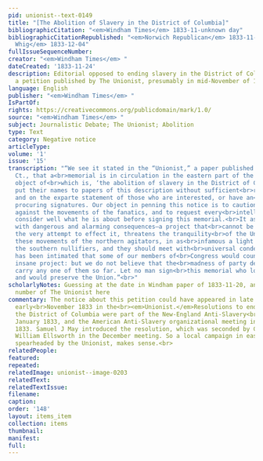 ```yaml
---
pid: unionist--text-0149
title: "[The Abolition of Slavery in the District of Columbia]"
bibliographicCitation: "<em>Windham Times</em> 1833-11-unknown day"
bibliographicCitationRepublished: "<em>Norwich Republican</em> 1833-11-27; <em>Hampden
  Whig</em> 1833-12-04"
fullIssueSequenceNumber: 
creator: "<em>Windham Times</em> "
dateCreated: '1833-11-24'
description: Editorial opposed to ending slavery in the District of Columbia; references
  a petition published by The Unionist, presumably in mid-November of 1833.
language: English
publisher: "<em>Windham Times</em> "
IsPartOf: 
rights: https://creativecommons.org/publicdomain/mark/1.0/
source: "<em>Windham Times</em> "
subject: Journalistic Debate; The Unionist; Abolition
type: Text
category: Negative notice
articleType: 
volume: '1'
issue: '15'
transcription: "“We see it stated in the “Unionist,” a paper published at Brooklyn,
  Ct., that a<br>memorial is in circulation in the eastern part of the State, the
  object of<br>which is, ‘the abolition of slavery in the District of Columbia.’ Persons<br>frequently
  put their names to papers of this description without sufficient<br>reflection,
  and on the exparte statement of those who are interested, or have an<br>object in
  procuring signatures. Our object in penning this notice is to caution<br>the public
  against the movements of the fanatics, and to request every<br>intelligent man to
  consider well what he is about before signing this memorial.<br>It as a scheme fraught
  with dangerous and alarming consequences—a project that<br>cannot be executed—and
  the very attempt to effect it, threatens the tranquility<br>of the Union. We regard
  these movements of the northern agitators, in as<br>infamous a light as those of
  the southern nullifiers, and they should meet with<br>universal condemnation. It
  has been intimated that some of our members of<br>Congress would countenance this
  insane project: but we do not believe that the<br>madness of party desperation will
  carry any one of them so far. Let no man sign<br>this memorial who loves his country
  and would preserve the Union.”<br>"
scholarlyNotes: Guessing at the date in Windham paper of 1833-11-20, and the issue
  number of The Unionist here
commentary: The notice about this petition could have appeared in late October or
  early<br>November 1833 in the<br><em>Unionist.</em>Resolutions to end slavery in
  the District of Columbia were part of the New-England Anti-Slavery<br>meeting in
  January 1833, and the American Anti-Slavery organizational meeting in<br>December
  1833. Samuel J May introduced the resolution, which was seconded by Crandall lawyer
  William Ellsworth in the December meeting. So a local campaign in eastern Connecticut,
  spearheaded by the Unionist, makes sense.<br>
relatedPeople: 
featured: 
repeated: 
relatedImage: unionist--image-0203
relatedText: 
relatedTextIssue: 
filename: 
caption: 
order: '148'
layout: items_item
collection: items
thumbnail: 
manifest: 
full: 
---
```


